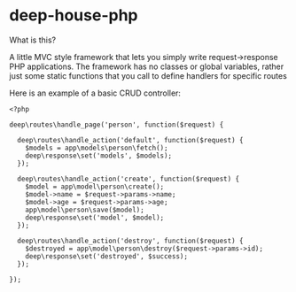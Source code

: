 deep-house-php
==============

What is this?

A little MVC style framework that lets you simply write request->response PHP applications.  The framework has no classes or global variables, rather just some static functions that you call to define handlers for specific routes

Here is an example of a basic CRUD controller:

```
<?php

deep\routes\handle_page('person', function($request) {

  deep\routes\handle_action('default', function($request) {
    $models = app\models\person\fetch();
    deep\response\set('models', $models);
  });
  
  deep\routes\handle_action('create', function($request) {
    $model = app\model\person\create();
    $model->name = $request->params->name;
    $model->age = $request->params->age;
    app\model\person\save($model);
    deep\response\set('model', $model);
  });
  
  deep\routes\handle_action('destroy', function($request) {
    $destroyed = app\model\person\destroy($request->params->id);
    deep\response\set('destroyed', $success);
  });
  
});
```
